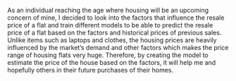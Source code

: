 As an individual reaching the age where housing will be an upcoming concern of mine, I decided to look into the factors that influence the resale price of a flat and train different models to be able to predict the resale price of a flat based on the factors and historical prices of previous sales. Unlike items such as laptops and clothes, the housing prices are heavily influenced by the market’s demand and other factors which makes the price range of housing flats very huge. Therefore, by creating the model to estimate the price of the house based on the factors, it will help me and hopefully others in their future purchases of their homes.
